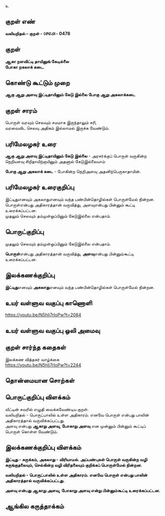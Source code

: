 உ

## குறள் எண் 

**வலியறிதல்  – குறள் - ௦௪௭௮ - 0478**  

## குறள் 

**ஆகா றளவிட்டி தாயினுங் கேடில்லை  
போகா றகலாக் கடை.**

## கொண்டு கூட்டும் முறை

**ஆகு ஆறு அளவு இட்டிதாயினும் கேடு இல்லை போகு ஆறு அகலாக்கடை**

## குறள் சாரம் 

பொருள் வரவும் செலவும் சமமாக இருந்தாலும் சரி,  
வரவைவிட செலவு அதிகம் இல்லாமல் இருக்க வேண்டும்.  

## பரிமேலழகர் உரை

**ஆகு ஆறு அளவு இட்டிதாயினும் கேடு இல்லை** - அரசர்க்குப் பொருள் வருகின்ற நெறியளவு சிறிதாயிற்றாயினும் அதனால் கேடுஇல்லையாம்  

**போகு ஆறு அகலாக் கடை** - போகின்ற நெறிஅளவு அதனிற்பெருகாதாயின்.

## பரிமேலழகர் உரைகுறிப்பு   

இட்டிதுஎனவும் அகலாதுஎனவும் வந்த பண்பின்தொழில்கள் பொருள்மேல் நின்றன.  
பொருள்என்பது அதிகாரத்தான் வருவித்து, அளவுஎன்பது பின்னும் கூட்டி உரைக்கப்பட்டன.  
முதலும் செலவும் தம்முள்ஒப்பினும் கேடுஇல்லை என்பதாம்.   

## பொருட்குறிப்பு 

முதலும் செலவும் தம்முள்ஒப்பினும் கேடுஇல்லை என்பதாம்.  

**பொருள்**என்பது அதிகாரத்தான் வருவித்து, **அளவு**என்பது பின்னும்கூட்டி உரைக்கப்பட்டன.

## இலக்கணக்குறிப்பு  

**இட்டிது**எனவும் **அகலாது**எனவும் வந்த பண்பின்தொழில்கள் பொருள்மேல் நின்றன. 
   
## உயர் வள்ளுவ வகுப்பு காணொளி

https://youtu.be/N5hIj7rIoPw?t=2084

## உயர் வள்ளுவ வகுப்பு ஒலி அமைவு 

 
## குறள் சார்ந்த கதைகள் 

இலக்கண வித்தகர் வாழ்க்கை  
https://youtu.be/N5hIj7rIoPw?t=2244

## தொன்மையான சொற்கள்


## பொருட்குறிப்பு விளக்கம்

வீட்டின் சுவரில் எழுதி வைக்கவேண்டிய குறள்.  
வலியறிதல் - பொருட்பாலில் உள்ள அதிகாரம். எனவே பொருள் என்பது பாலின் அதிகாரத்தால் வருவிக்கப்பட்டது.    
அளவு என்பது **ஆகாறு அளவு, போகாறு அளவு** என முன்னும் பின்னும் கூட்டிப் பொருள் கொள்ள வேண்டும்.  

## இலக்கணக்குறிப்பு விளக்கம்

**இட்டிது - சுருக்கம், அகலாது - விரியாமல்.  அப்பண்புகள் பொருள் வருகின்ற வழி சுருங்குதலையும், செல்கின்ற வழி விரிதலையும் குறிக்கப் பொருள்மேல் நின்றன.** 

**வலியறிதல் - பொருட்பாலில் உள்ள அதிகாரம். எனவே பொருள் என்பது பாலின் அதிகாரத்தால் வருவிக்கப்பட்டது.**   

**அளவு என்பது ஆகாறு அளவு, போகாறு அளவு என்று பின்னும்கூட்டி உரைக்கப்பட்டன.**

## ஆங்கில கருத்தாக்கம் 


